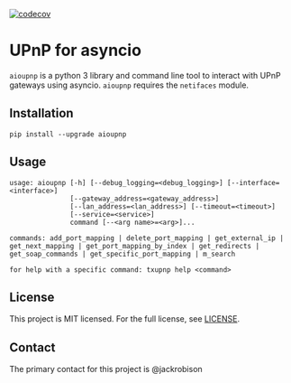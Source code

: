 [![codecov](https://codecov.io/gh/lbryio/txupnp/branch/master/graph/badge.svg)](https://codecov.io/gh/lbryio/txupnp)

# UPnP for asyncio

`aioupnp` is a python 3 library and command line tool to interact with UPnP gateways using asyncio. `aioupnp` requires the `netifaces` module.

## Installation

```
pip install --upgrade aioupnp
```

## Usage

```
usage: aioupnp [-h] [--debug_logging=<debug_logging>] [--interface=<interface>]
               [--gateway_address=<gateway_address>]
               [--lan_address=<lan_address>] [--timeout=<timeout>]
               [--service=<service>]
               command [--<arg name>=<arg>]...

commands: add_port_mapping | delete_port_mapping | get_external_ip | get_next_mapping | get_port_mapping_by_index | get_redirects | get_soap_commands | get_specific_port_mapping | m_search

for help with a specific command: txupnp help <command>
```


## License

This project is MIT licensed. For the full license, see [LICENSE](LICENSE).

## Contact

The primary contact for this project is @jackrobison
